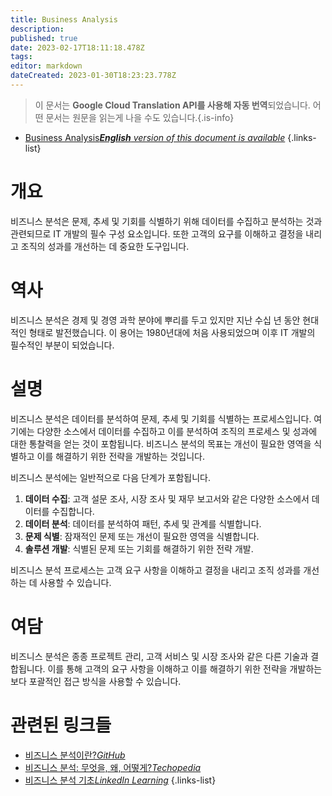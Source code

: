 ```yaml
---
title: Business Analysis
description: 
published: true
date: 2023-02-17T18:11:18.478Z
tags: 
editor: markdown
dateCreated: 2023-01-30T18:23:23.778Z
---
```


> 이 문서는 **Google Cloud Translation API를 사용해 자동 번역**되었습니다.
어떤 문서는 원문을 읽는게 나을 수도 있습니다.{.is-info}
- [Business Analysis***English** version of this document is available*](/en/Knowledge-base/Dictionary/business-analysis)
{.links-list}


# 개요
비즈니스 분석은 문제, 추세 및 기회를 식별하기 위해 데이터를 수집하고 분석하는 것과 관련되므로 IT 개발의 필수 구성 요소입니다. 또한 고객의 요구를 이해하고 결정을 내리고 조직의 성과를 개선하는 데 중요한 도구입니다.

# 역사
비즈니스 분석은 경제 및 경영 과학 분야에 뿌리를 두고 있지만 지난 수십 년 동안 현대적인 형태로 발전했습니다. 이 용어는 1980년대에 처음 사용되었으며 이후 IT 개발의 필수적인 부분이 되었습니다.

# 설명
비즈니스 분석은 데이터를 분석하여 문제, 추세 및 기회를 식별하는 프로세스입니다. 여기에는 다양한 소스에서 데이터를 수집하고 이를 분석하여 조직의 프로세스 및 성과에 대한 통찰력을 얻는 것이 포함됩니다. 비즈니스 분석의 목표는 개선이 필요한 영역을 식별하고 이를 해결하기 위한 전략을 개발하는 것입니다.

비즈니스 분석에는 일반적으로 다음 단계가 포함됩니다.

1. **데이터 수집**: 고객 설문 조사, 시장 조사 및 재무 보고서와 같은 다양한 소스에서 데이터를 수집합니다.
2. **데이터 분석**: 데이터를 분석하여 패턴, 추세 및 관계를 식별합니다.
3. **문제 식별**: 잠재적인 문제 또는 개선이 필요한 영역을 식별합니다.
4. **솔루션 개발**: 식별된 문제 또는 기회를 해결하기 위한 전략 개발.

비즈니스 분석 프로세스는 고객 요구 사항을 이해하고 결정을 내리고 조직 성과를 개선하는 데 사용할 수 있습니다.

# 여담
비즈니스 분석은 종종 프로젝트 관리, 고객 서비스 및 시장 조사와 같은 다른 기술과 결합됩니다. 이를 통해 고객의 요구 사항을 이해하고 이를 해결하기 위한 전략을 개발하는 보다 포괄적인 접근 방식을 사용할 수 있습니다.

# 관련된 링크들
- [비즈니스 분석이란?*GitHub*](https://guides.github.com/introduction/what-is-business-analysis/)
- [비즈니스 분석: 무엇을, 왜, 어떻게?*Techopedia*](https://www.techopedia.com/definition/31884/business-analysis-what-why-and-how)
- [비즈니스 분석 기초*LinkedIn Learning*](https://www.linkedin.com/learning/business-analysis-fundamentals)
{.links-list}